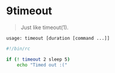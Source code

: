 # 9timeout

> Just like timeout(1).

```
usage: timeout [duration [command ...]]
```

```sh
#!/bin/rc

if (! timeout 2 sleep 5)
	echo "Timed out :("
```
